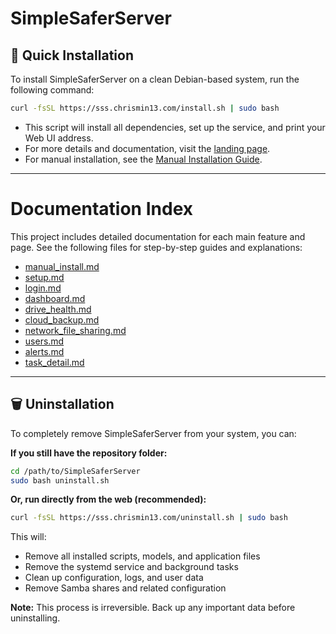 # SimpleSaferServer

## 🚀 Quick Installation

To install SimpleSaferServer on a clean Debian-based system, run the following command:

```bash
curl -fsSL https://sss.chrismin13.com/install.sh | sudo bash
```

- This script will install all dependencies, set up the service, and print your Web UI address.
- For more details and documentation, visit the [landing page](https://sss.chrismin13.com).
- For manual installation, see the [Manual Installation Guide](docs/manual_install.md).

---

# Documentation Index

This project includes detailed documentation for each main feature and page. See the following files for step-by-step guides and explanations:

- [manual_install.md](docs/manual_install.md)
- [setup.md](docs/setup.md)
- [login.md](docs/login.md)
- [dashboard.md](docs/dashboard.md)
- [drive_health.md](docs/drive_health.md)
- [cloud_backup.md](docs/cloud_backup.md)
- [network_file_sharing.md](docs/network_file_sharing.md)
- [users.md](docs/users.md)
- [alerts.md](docs/alerts.md)
- [task_detail.md](docs/task_detail.md)

---

## 🗑️ Uninstallation

To completely remove SimpleSaferServer from your system, you can:

**If you still have the repository folder:**
```bash
cd /path/to/SimpleSaferServer
sudo bash uninstall.sh
```

**Or, run directly from the web (recommended):**
```bash
curl -fsSL https://sss.chrismin13.com/uninstall.sh | sudo bash
```

This will:
- Remove all installed scripts, models, and application files
- Remove the systemd service and background tasks
- Clean up configuration, logs, and user data
- Remove Samba shares and related configuration

**Note:** This process is irreversible. Back up any important data before uninstalling.